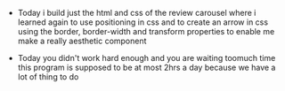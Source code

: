 * Today i build just the html and css of the review carousel where i learned again to use positioning in css and to create an arrow in css using the border, border-width and transform properties to enable me make a really aesthetic component

* Today you didn't work hard enough and you are waiting toomuch time  this program is supposed to be at most 2hrs a day because we have a lot of thing to do
